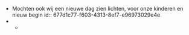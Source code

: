 - Mochten ook wij een nieuwe dag zien lichten, voor onze kinderen en nieuw begin
  id:: 677d1c77-f603-4313-8ef7-e96973029e4e
-
	-